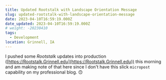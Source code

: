```yaml
---
title: Updated Rootstalk with Landscape Orientation Message
slug: updated-rootstalk-with-landscape-orientation-message
date: 2023-04-10T16:59:19.000Z
date_updated: 2023-04-10T16:59:19.000Z
# weight: -20230410
tags: 
  - Development
location: Grinnell, IA
---
```


I pushed some *Rootstalk* updates into production ([https://Rootstalk.Grinnell.edu](https://Rootstalk.Grinnell.edu)) this morning and am making note of that here since I don't have this slick `micropost` capability on my professional blog. 🙃
